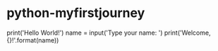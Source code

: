 # python-myfirstjourney

print('Hello World!')
name = input('Type your name: ')
print('Welcome, {}!'.format(name)) 

